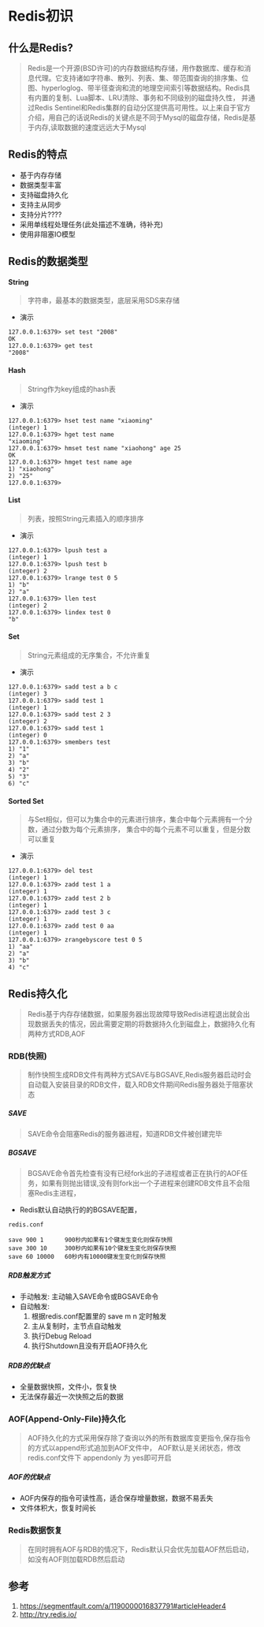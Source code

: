 # Redis初识
## 什么是Redis?
> Redis是一个开源(BSD许可)的内存数据结构存储，用作数据库、缓存和消息代理。它支持诸如字符串、散列、列表、集、带范围查询的排序集、位图、hyperloglog、带半径查询和流的地理空间索引等数据结构。Redis具有内置的复制、Lua脚本、LRU清除、事务和不同级别的磁盘持久性，
并通过Redis Sentinel和Redis集群的自动分区提供高可用性。以上来自于官方介绍，用自己的话说Redis的关键点是不同于Mysql的磁盘存储，Redis是基于内存,读取数据的速度远远大于Mysql
## Redis的特点
* 基于内存存储
* 数据类型丰富
* 支持磁盘持久化
* 支持主从同步
* 支持分片????
* 采用单线程处理任务(此处描述不准确，待补充)
* 使用非阻塞IO模型
## Redis的数据类型
#### String
> 字符串，最基本的数据类型，底层采用SDS来存储
* 演示
```
127.0.0.1:6379> set test "2008"
OK
127.0.0.1:6379> get test
"2008"
```
#### Hash
> String作为key组成的hash表
* 演示
```
127.0.0.1:6379> hset test name "xiaoming"
(integer) 1
127.0.0.1:6379> hget test name
"xiaoming"
127.0.0.1:6379> hmset test name "xiaohong" age 25
OK
127.0.0.1:6379> hmget test name age
1) "xiaohong"
2) "25"
127.0.0.1:6379>
```
#### List
> 列表，按照String元素插入的顺序排序
* 演示
```
127.0.0.1:6379> lpush test a
(integer) 1
127.0.0.1:6379> lpush test b
(integer) 2
127.0.0.1:6379> lrange test 0 5
1) "b"
2) "a"
127.0.0.1:6379> llen test
(integer) 2
127.0.0.1:6379> lindex test 0
"b"
```
#### Set
> String元素组成的无序集合，不允许重复
* 演示
```
127.0.0.1:6379> sadd test a b c
(integer) 3
127.0.0.1:6379> sadd test 1
(integer) 1
127.0.0.1:6379> sadd test 2 3
(integer) 2
127.0.0.1:6379> sadd test 1
(integer) 0
127.0.0.1:6379> smembers test
1) "1"
2) "a"
3) "b"
4) "2"
5) "3"
6) "c"
```
#### Sorted Set
> 与Set相似，但可以为集合中的元素进行排序，集合中每个元素拥有一个分数，通过分数为每个元素排序，
集合中的每个元素不可以重复，但是分数可以重复
* 演示
```
127.0.0.1:6379> del test
(integer) 1
127.0.0.1:6379> zadd test 1 a
(integer) 1
127.0.0.1:6379> zadd test 2 b
(integer) 1
127.0.0.1:6379> zadd test 3 c
(integer) 1
127.0.0.1:6379> zadd test 0 aa
(integer) 1
127.0.0.1:6379> zrangebyscore test 0 5
1) "aa"
2) "a"
3) "b"
4) "c"
```
## Redis持久化
> Redis基于内存存储数据，如果服务器出现故障导致Redis进程退出就会出现数据丢失的情况，因此需要定期的将数据持久化到磁盘上，数据持久化有两种方式RDB,AOF
### RDB(快照)
> 制作快照生成RDB文件有两种方式SAVE与BGSAVE,Redis服务器启动时会自动载入安装目录的RDB文件，载入RDB文件期间Redis服务器处于阻塞状态
##### SAVE
> SAVE命令会阻塞Redis的服务器进程，知道RDB文件被创建完毕
##### BGSAVE
> BGSAVE命令首先检查有没有已经fork出的子进程或者正在执行的AOF任务，如果有则抛出错误,没有则fork出一个子进程来创建RDB文件且不会阻塞Redis主进程，
* Redis默认自动执行的的BGSAVE配置，
```
redis.conf

save 900 1      900秒内如果有1个键发生变化则保存快照
save 300 10     300秒内如果有10个键发生变化则保存快照
save 60 10000   60秒内有10000键发生变化则保存快照
```
##### RDB触发方式
* 手动触发: 主动输入SAVE命令或BGSAVE命令
* 自动触发: 
    1. 根据redis.conf配置里的 save m n 定时触发
    2. 主从复制时，主节点自动触发
    3. 执行Debug Reload
    4. 执行Shutdown且没有开启AOF持久化
##### RDB的优缺点
* 全量数据快照，文件小，恢复快
* 无法保存最近一次快照之后的数据
### AOF(Append-Only-File)持久化
> AOF持久化的方式采用保存除了查询以外的所有数据库变更指令,保存指令的方式以append形式追加到AOF文件中，
AOF默认是关闭状态，修改redis.conf文件下 appendonly 为 yes即可开启
##### AOF的优缺点
* AOF内保存的指令可读性高，适合保存增量数据，数据不易丢失
* 文件体积大，恢复时间长
### Redis数据恢复
> 在同时拥有AOF与RDB的情况下，Redis默认只会优先加载AOF然后启动，如没有AOF则加载RDB然后启动
## 参考
1. https://segmentfault.com/a/1190000016837791#articleHeader4
2. http://try.redis.io/
